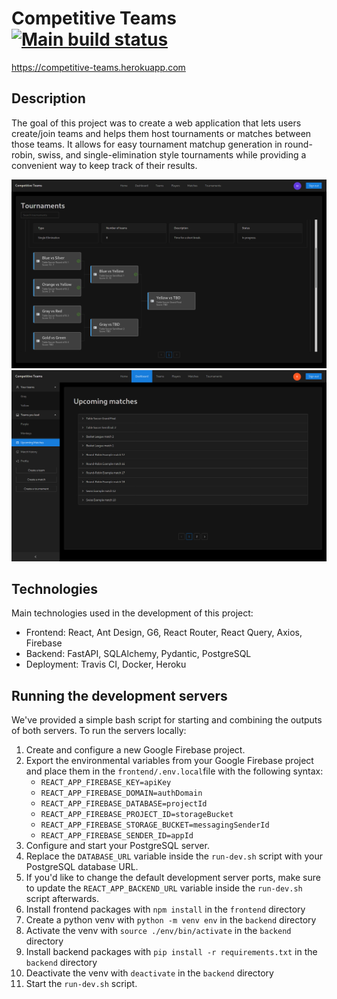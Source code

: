 # Competitive Teams [![Main build status](https://travis-ci.org/nokia-wroclaw/innovativeproject-competitive-teams.svg?branch=main)](https://travis-ci.org/nokia-wroclaw/innovativeproject-competitive-teams)

https://competitive-teams.herokuapp.com

## Description

The goal of this project was to create a web application that lets users create/join teams and helps them host tournaments or matches between those teams. It allows for easy tournament matchup generation in round-robin, swiss, and single-elimination style tournaments while providing a convenient way to keep track of their results.

![Website screenshot](frontend/public/screenshot.png)
![Website screenshot](frontend/public/screenshot2.png)

## Technologies

Main technologies used in the development of this project:

- Frontend: React, Ant Design, G6, React Router, React Query, Axios, Firebase
- Backend: FastAPI, SQLAlchemy, Pydantic, PostgreSQL
- Deployment: Travis CI, Docker, Heroku

## Running the development servers

We've provided a simple bash script for starting and combining the outputs of both servers. To run the servers locally:

<ol>
    <li>Create and configure a new Google Firebase project.</li>
    <li>Export the environmental variables from your Google Firebase project and place them in the <code>frontend/.env.local</code>file with the following syntax:
        <ul>
            <li><code>REACT_APP_FIREBASE_KEY=apiKey</code></li>
            <li><code>REACT_APP_FIREBASE_DOMAIN=authDomain</code></li>
            <li><code>REACT_APP_FIREBASE_DATABASE=projectId</code></li>
            <li><code>REACT_APP_FIREBASE_PROJECT_ID=storageBucket</code></li>
            <li><code>REACT_APP_FIREBASE_STORAGE_BUCKET=messagingSenderId</code></li>
            <li><code>REACT_APP_FIREBASE_SENDER_ID=appId</code></li>
        </ul>
    </li>
    <li>Configure and start your PostgreSQL server.</li>
    <li>Replace the <code>DATABASE_URL</code> variable inside the <code>run-dev.sh</code> script with your PostgreSQL database URL.</li>
    <li>If you'd like to change the default development server ports, make sure to update the <code>REACT_APP_BACKEND_URL</code> variable inside the <code>run-dev.sh</code> script afterwards.</li>
    <li>Install frontend packages with <code>npm install</code> in the <code>frontend</code> directory</li>
    <li>Create a python venv with <code>python -m venv env</code> in the <code>backend</code> directory</li>
    <li>Activate the venv with <code>source ./env/bin/activate</code> in the <code>backend</code> directory</li>
    <li>Install backend packages with <code>pip install -r requirements.txt</code> in the <code>backend</code> directory</li>
    <li>Deactivate the venv with <code>deactivate</code> in the <code>backend</code> directory</li>
    <li>Start the <code>run-dev.sh</code> script.</li>
</ol>
